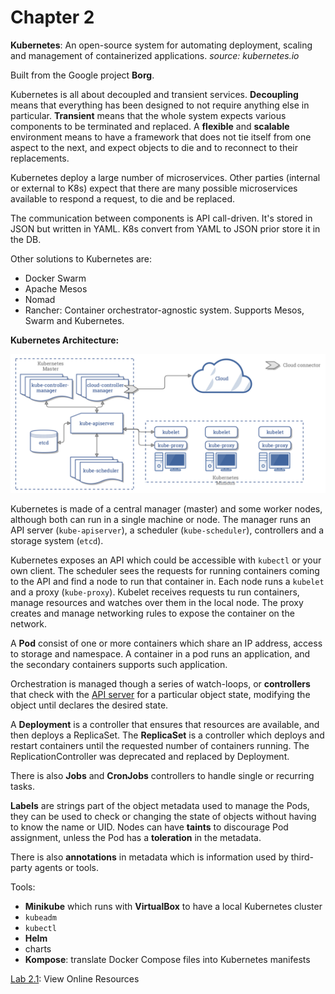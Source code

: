 # Chapter 2

**Kubernetes**: An open-source system for automating deployment, scaling and management of containerized applications.
*source: kubernetes.io*

Built from the Google project **Borg**.

Kubernetes is all about decoupled and transient services. **Decoupling** means that everything has been designed to not require anything else in particular. **Transient** means that the whole system expects various components to be terminated and replaced. A **flexible** and **scalable** environment means to have a framework that does not tie itself from one aspect to the next, and expect objects to die and to reconnect to their replacements.

Kubernetes deploy a large number of microservices. Other parties (internal or external to K8s) expect that there are many possible microservices available to respond a request, to die and be replaced.

The communication between components is API call-driven. It's stored in JSON but written in YAML. K8s convert from YAML to JSON prior store it in the DB.

Other solutions to Kubernetes are:

- Docker Swarm
- Apache Mesos
- Nomad
- Rancher: Container orchestrator-agnostic system. Supports Mesos, Swarm and Kubernetes.

**Kubernetes Architecture:**

![Kubernetes Architecture](./images/02-01-Kubernetes_Architecture.png)

Kubernetes is made of a central manager (master) and some worker nodes, although both can run in a single machine or node. The manager runs an API server (`kube-apiserver`), a scheduler (`kube-scheduler`), controllers and a storage system (`etcd`).

Kubernetes exposes an API which could be accessible with `kubectl` or your own client. The scheduler sees the requests for running containers coming to the API and find a node to run that container in. Each node runs a `kubelet` and a proxy (`kube-proxy`). Kubelet receives requests tu run containers, manage resources and watches over them in the local node. The proxy creates and manage networking rules to expose the container on the network.

A **Pod** consist of one or more containers which share an IP address, access to storage and namespace. A container in a pod runs an application, and the secondary containers supports such application.

Orchestration is managed though a series of watch-loops, or **controllers** that check with the <u>API server</u> for a particular object state, modifying the object until declares the desired state.

A **Deployment** is a controller that ensures that resources are available, and then deploys a ReplicaSet. The **ReplicaSet** is a controller which deploys and restart containers until the requested number of containers running. The ReplicationController was deprecated and replaced by Deployment.

There is also **Jobs** and **CronJobs** controllers to handle single or recurring tasks.

**Labels** are strings part of the object metadata used to manage the Pods, they can be used to check or changing the state of objects without having to know the name or UID. Nodes can have **taints** to discourage Pod assignment, unless the Pod has a **toleration** in the metadata.

There is also **annotations** in metadata which is information used by third-party agents or tools.

Tools:

- **Minikube** which runs with **VirtualBox** to have a local Kubernetes cluster
- `kubeadm`
- `kubectl`
- **Helm**
- charts
- **Kompose**: translate Docker Compose files into Kubernetes manifests

[Lab 2.1](https://lms.quickstart.com/custom/858487/LAB_2.1.pdf): View Online Resources
